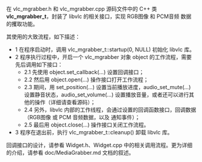 在 vlc_mgrabber.h 和 vlc_mgrabber.cpp 源码文件中的 C++ 类 **vlc_mgrabber_t**，封装了 libvlc 的相关接口，实现 RGB图像 和 PCM音频 数据的攫取功能。

其使用的大致流程，如下描述：
- 1 在程序启动时，调用 vlc_mgrabber_t::startup(0, NULL) 初始化 libvlc 库。
- 2 程序执行过程中，开启一个 vlc_mgrabber 对象 object 的工作流程，需要先后调用如下接口：
  - 2.1 先使用 object.set_callback(...) 设置回调接口；
  - 2.2 然后用 object.open(...) 操作接口打开工作流程；
  - 2.3 期间，用 set_position(...) 设置当前播放进度，audio_set_mute(...) 设置静音状态，audio_set_volume(...) 设置播放音量，或者还可以进行其他的操作（详细请查看源码）；
  - 2.4 另外，libvlc 内部的工作线程，会通过设置的回调函数接口，回调数据（RGB图像 或 PCM 音频数据，以及 通知事件）；
  - 2.5 最后用 object.close(...) 操作接口关闭工作流程。
- 3 程序在退出前，执行 vlc_mgrabber_t::cleanup() 卸载 libvlc 库。

回调接口的设计，请参看 Widget.h、Widget.cpp 中的相关调用流程。更为详细的介绍，请参看 doc/MediaGrabber.md 文档的叙述。

